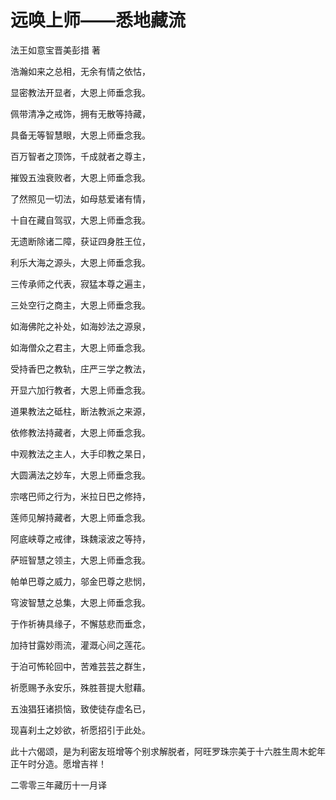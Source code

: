# 远唤上师——悉地藏流

法王如意宝晋美彭措 著

浩瀚如来之总相，无余有情之依怙，

显密教法开显者，大恩上师垂念我。

佩带清净之戒饰，拥有无散等持藏，

具备无等智慧眼，大恩上师垂念我。

百万智者之顶饰，千成就者之尊主，

摧毁五浊衰败者，大恩上师垂念我。

了然照见一切法，如母慈爱诸有情，

十自在藏自驾驭，大恩上师垂念我。

无遗断除诸二障，获证四身胜王位，

利乐大海之源头，大恩上师垂念我。

三传承师之代表，寂猛本尊之遍主，

三处空行之商主，大恩上师垂念我。

如海佛陀之补处，如海妙法之源泉，

如海僧众之君主，大恩上师垂念我。

受持香巴之教轨，庄严三学之教法，

开显六加行教者，大恩上师垂念我。

道果教法之砥柱，断法教派之来源，

依修教法持藏者，大恩上师垂念我。

中观教法之主人，大手印教之杲日，

大圆满法之妙车，大恩上师垂念我。

宗喀巴师之行为，米拉日巴之修持，

莲师见解持藏者，大恩上师垂念我。

阿底峡尊之戒律，珠魏滚波之等持，

萨班智慧之领主，大恩上师垂念我。

帕单巴尊之威力，邬金巴尊之悲悯，

穹波智慧之总集，大恩上师垂念我。

于作祈祷具缘子，不懈慈悲而垂念，

加持甘露妙雨流，灌溉心间之莲花。

于泊可怖轮回中，苦难芸芸之群生，

祈愿赐予永安乐，殊胜菩提大慰藉。

五浊猖狂诸损恼，致使徒存虚名已，

现喜刹土之妙欲，祈愿招引于此处。

此十六偈颂，是为利密友班增等个别求解脱者，阿旺罗珠宗美于十六胜生周木蛇年正午时分造。愿增吉祥！

二零零三年藏历十一月译

